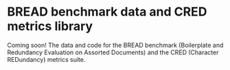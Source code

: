 # BREAD benchmark data and CRED metrics library

Coming soon! The data and code for the BREAD benchmark (Boilerplate and Redundancy Evaluation on Assorted Documents) and the CRED (Character REDundancy) metrics suite.
